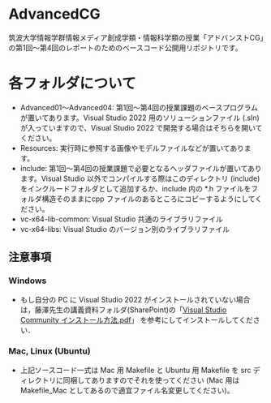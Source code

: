 # AdvancedCG
筑波大学情報学群情報メディア創成学類・情報科学類の授業「アドバンストCG」の第1回～第4回のレポートのためのベースコード公開用リポジトリです。

# 各フォルダについて
* Advanced01～Advanced04: 第1回～第4回の授業課題のベースプログラムが置いてあります。Visual Studio 2022 用のソリューションファイル (.sln) が入っていますので、Visual Studio 2022 で開発する場合はそちらを開いてください。
* Resources: 実行時に参照する画像やモデルファイルなどが置いてあります。
* include: 第1回～第4回の授業課題で必要となるヘッダファイルが置いてあります。Visual Studio 以外でコンパイルする際はこのディレクトリ (include) をインクルードフォルダとして追加するか、include 内の *.h ファイルをフォルダ構造そのままにcpp ファイルのあるところにコピーするようにしてください。
* vc-x64-lib-common: Visual Studio 共通のライブラリファイル
* vc-x64-libs: Visual Studio のバージョン別のライブラリファイル

## 注意事項
### Windows
* もし自分の PC に Visual Studio 2022 がインストールされていない場合は，藤澤先生の講義資料フォルダ(SharePoint)の「[Visual Studio Community インストール方法.pdf](https://o365tsukuba.sharepoint.com/sites/msteams_087e13/Shared%20Documents/Forms/AllItems.aspx?id=%2Fsites%2Fmsteams%5F087e13%2FShared%20Documents%2FGeneral%2Fadvancedcg&p=true&ga=1 "Visual Studio Community インストール方法.pdf")」 を参考にしてインストールしてください．

### Mac, Linux (Ubuntu)
* 上記ソースコード一式は Mac 用 Makefile と Ubuntu 用 Makefile を src ディレクトリに同梱してありますのでそれを使ってください (Mac 用は Makefile_Mac としてあるので適宜ファイル名変更してください)。
